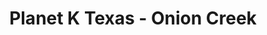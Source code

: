 ---
title: "Planet K Texas - Onion Creek"
url: /austin/planet-k-texas-onion-creek/
shop: tobacco
---